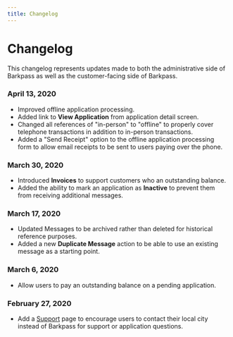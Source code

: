 ```yaml
---
title: Changelog
---
```


# Changelog

This changelog represents updates made to both the administrative side of Barkpass as well as the customer-facing side of Barkpass.

### April 13, 2020

- Improved offline application processing.
- Added link to **View Application** from application detail screen.
- Changed all references of "in-person" to "offline" to properly cover telephone transactions in addition to in-person transactions.
- Added a "Send Receipt" option to the offline application processing form to allow email receipts to be sent to users paying over the phone.

### March 30, 2020

- Introduced **Invoices** to support customers who an outstanding balance.
- Added the ability to mark an application as **Inactive** to prevent them from receiving additional messages.

### March 17, 2020

- Updated Messages to be archived rather than deleted for historical reference purposes.
- Added a new **Duplicate Message** action to be able to use an existing message as a starting point.

### March 6, 2020

- Allow users to pay an outstanding balance on a pending application.

### February 27, 2020

- Add a [Support](https://www.barkpass.com/support) page to encourage users to contact their local city instead of Barkpass for support or application questions.
